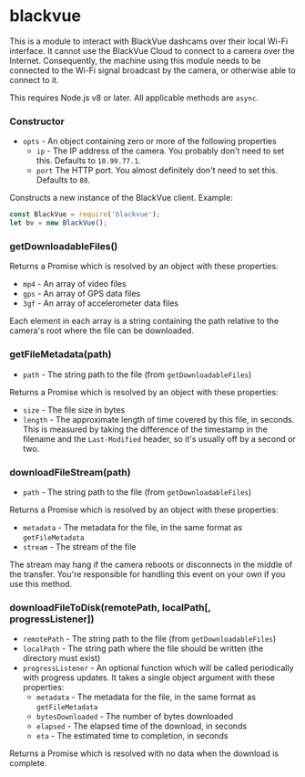# blackvue

This is a module to interact with BlackVue dashcams over their local Wi-Fi interface. It cannot use the BlackVue Cloud
to connect to a camera over the Internet. Consequently, the machine using this module needs to be connected to the Wi-Fi
signal broadcast by the camera, or otherwise able to connect to it.

This requires Node.js v8 or later. All applicable methods are `async`.

### Constructor
- `opts` - An object containing zero or more of the following properties
    - `ip` - The IP address of the camera. You probably don't need to set this. Defaults to `10.99.77.1`.
    - `port` The HTTP port. You almost definitely don't need to set this. Defaults to `80`.

Constructs a new instance of the BlackVue client. Example:

```js
const BlackVue = require('blackvue');
let bv = new BlackVue();
```

### getDownloadableFiles()

Returns a Promise which is resolved by an object with these properties:
- `mp4` - An array of video files
- `gps` - An array of GPS data files
- `3gf` - An array of accelerometer data files

Each element in each array is a string containing the path relative to the camera's root where the file can be
downloaded.

### getFileMetadata(path)
- `path` - The string path to the file (from `getDownloadableFiles`)

Returns a Promise which is resolved by an object with these properties:
- `size` - The file size in bytes
- `length` - The approximate length of time covered by this file, in seconds. This is measured by taking the difference of the timestamp in the filename and the `Last-Modified` header, so it's usually off by a second or two.

### downloadFileStream(path)
- `path` - The string path to the file (from `getDownloadableFiles`)

Returns a Promise which is resolved by an object with these properties:
- `metadata` - The metadata for the file, in the same format as `getFileMetadata`
- `stream` - The stream of the file

The stream may hang if the camera reboots or disconnects in the middle of the transfer. You're responsible for handling
this event on your own if you use this method.

### downloadFileToDisk(remotePath, localPath[, progressListener])
- `remotePath` - The string path to the file (from `getDownloadableFiles`)
- `localPath` - The string path where the file should be written (the directory must exist)
- `progressListener` - An optional function which will be called periodically with progress updates. It takes a single object argument with these properties:
    - `metadata` - The metadata for the file, in the same format as `getFileMetadata`
    - `bytesDownloaded` - The number of bytes downloaded
    - `elapsed` - The elapsed time of the download, in seconds
    - `eta` - The estimated time to completion, in seconds

Returns a Promise which is resolved with no data when the download is complete.
